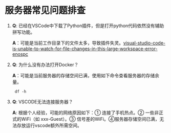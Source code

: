 # 服务器常见问题排查
  1. **Q**: 已经在VSCode中下载了Python插件，但是打开python代码依然没有辅助拼写功能。
     
     **A**：可能是当前工作目录下的文件太多，导致插件失灵。[visual-studio-code-is-unable-to-watch-for-file-changes-in-this-large-workspace-error-enospc](https://code.visualstudio.com/docs/setup/linux#_visual-studio-code-is-unable-to-watch-for-file-changes-in-this-large-workspace-error-enospc)
 
  2. **Q**: 为什么没有办法打开Docker？
     
     **A**：可能是当前服务器的存储空间已满，使用如下命令查看服务器的存储余量。
     
          df -h
          
  3. **Q**: VSCODE无法连接服务器？ 

     **A**: 根据个人经验，可能的网络原因如下：① 连接了手机热点。② 一些非正式的WiFi（如 xxx-Guest）。③ 信号差的WiFi。④服务器存储空间已满，无法存放运行vscode额外所需空间。
